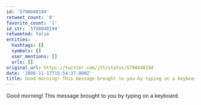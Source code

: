 ```yaml
---
id: '5798848194'
retweet_count: '0'
favorite_count: '1'
id_str: '5798848194'
retweeted: false
entities:
  hashtags: []
  symbols: []
  user_mentions: []
  urls: []
original_url: https://twitter.com/jth/status/5798848194
date: '2009-11-17T15:54:37.000Z'
title: Good morning! This message brought to you by typing on a keyboard.
---
```


Good morning! This message brought to you by typing on a keyboard.
